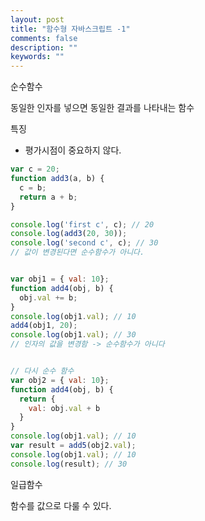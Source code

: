 ```yaml
---
layout: post
title: "함수형 자바스크립트 -1"
comments: false
description: ""
keywords: ""
---
```



순수함수

동일한 인자를 넣으면 동일한 결과를 나타내는 함수


특징
- 평가시점이 중요하지 않다.


```javascript
var c = 20;
function add3(a, b) {
  c = b;
  return a + b;
}

console.log('first c', c); // 20
console.log(add3(20, 30));
console.log('second c', c); // 30
// 값이 변경된다면 순수함수가 아니다.


var obj1 = { val: 10};
function add4(obj, b) {
  obj.val += b;
}
console.log(obj1.val); // 10
add4(obj1, 20);
console.log(obj1.val); // 30
// 인자의 값을 변경함 -> 순수함수가 아니다


// 다시 순수 함수
var obj2 = { val: 10};
function add4(obj, b) {
  return {
    val: obj.val + b
  }
}
console.log(obj1.val); // 10
var result = add5(obj2.val);
console.log(obj1.val); // 10
console.log(result); // 30
```




일급함수

함수를 값으로 다룰 수 있다.

